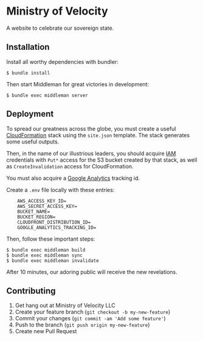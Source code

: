 Ministry of Velocity
====================

A website to celebrate our sovereign state.


Installation
------------

Install all worthy dependencies with bundler:

    $ bundle install

Then start Middleman for great victories in development:

    $ bundle exec middleman server


Deployment
----------

To spread our greatness across the globe, you must create a useful
[CloudFormation](https://console.aws.amazon.com/cloudformation) stack using the
`site.json` template.  The stack generates some useful outputs.

Then, in the name of our illustrious leaders, you should acquire
[IAM](https://console.aws.amazon.com/iam) credentials with `Put*` access for
the S3 bucket created by that stack, as well as `CreateInvalidation` access
for CloudFormation.

You must also acquire a [Google Analytics](https://analytics.google.com)
tracking id.

Create a `.env` file locally with these entries:

```
    AWS_ACCESS_KEY_ID=
    AWS_SECRET_ACCESS_KEY=
    BUCKET_NAME=
    BUCKET_REGION=
    CLOUDFRONT_DISTRIBUTION_ID=
    GOOGLE_ANALYTICS_TRACKING_ID=
```


Then, follow these important steps:

    $ bundle exec middleman build
    $ bundle exec middleman sync
    $ bundle exec middleman invalidate

After 10 minutes, our adoring public will receive the new revelations.


Contributing
------------

1. Get hang out at Ministry of Velocity LLC
2. Create your feature branch (`git checkout -b my-new-feature`)
3. Commit your changes (`git commit -am 'Add some feature'`)
4. Push to the branch (`git push origin my-new-feature`)
5. Create new Pull Request
